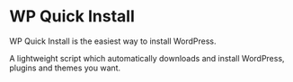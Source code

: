 WP Quick Install
================

WP Quick Install is the easiest way to install WordPress.

A lightweight script which automatically downloads and install WordPress, plugins and themes you want.